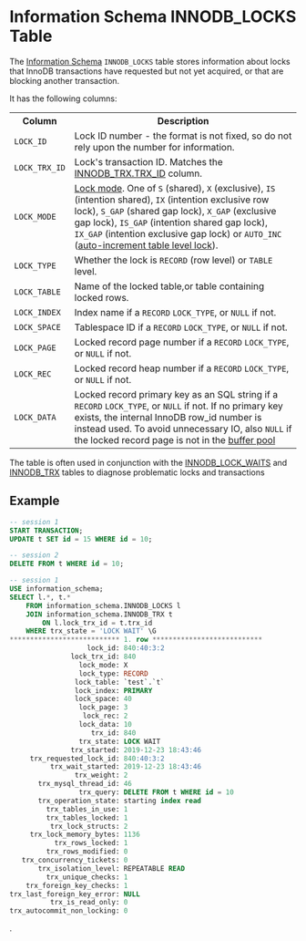 # Information Schema INNODB_LOCKS Table

The [Information Schema](/kb/en/information_schema/) `INNODB_LOCKS` table stores information about locks that InnoDB transactions have requested but not yet acquired, or that are blocking another transaction.

It has the following columns:

<table><tbody><tr><th>Column</th><th>Description</th></tr>
<tr><td><code>LOCK_ID</code></td><td>Lock ID number - the format is not fixed, so do not rely upon the number for information.</td></tr>
<tr><td><code>LOCK_TRX_ID</code></td><td>Lock's transaction ID. Matches the <a href="/kb/en/information-schema-innodb_trx-table/">INNODB_TRX.TRX_ID</a> column.</td></tr>
<tr><td><code>LOCK_MODE</code></td><td><a href="/kb/en/xtradbinnodb-lock-modes/">Lock mode</a>. One of <code>S</code> (shared), <code>X</code> (exclusive), <code>IS</code> (intention shared), <code>IX</code> (intention exclusive row lock), <code>S_GAP</code> (shared gap lock), <code>X_GAP</code> (exclusive gap lock), <code>IS_GAP</code> (intention shared gap lock), <code>IX_GAP</code> (intention exclusive gap lock) or <code>AUTO_INC</code> (<a href="/kb/en/auto_increment-handling-in-xtradbinnodb/">auto-increment table level lock</a>).</td></tr>
<tr><td><code>LOCK_TYPE</code></td><td>Whether the lock is <code>RECORD</code> (row level) or <code>TABLE</code> level.</td></tr>
<tr><td><code>LOCK_TABLE</code></td><td>Name of the locked table,or table containing locked rows.</td></tr>
<tr><td><code>LOCK_INDEX</code></td><td>Index name if a <code>RECORD</code> <code>LOCK_TYPE</code>, or <code>NULL</code> if not.</td></tr>
<tr><td><code>LOCK_SPACE</code></td><td>Tablespace ID if a <code>RECORD</code> <code>LOCK_TYPE</code>, or <code>NULL</code> if not.</td></tr>
<tr><td><code>LOCK_PAGE</code></td><td>Locked record page number if a <code>RECORD</code> <code>LOCK_TYPE</code>, or <code>NULL</code> if not.</td></tr>
<tr><td><code>LOCK_REC</code></td><td>Locked record heap number if a <code>RECORD</code> <code>LOCK_TYPE</code>, or <code>NULL</code> if not.</td></tr>
<tr><td><code>LOCK_DATA</code></td><td>Locked record primary key as an SQL string if a <code>RECORD</code> <code>LOCK_TYPE</code>, or <code>NULL</code> if not. If no primary key exists, the internal InnoDB row_id number is instead used. To avoid unnecessary IO, also <code>NULL</code> if the locked record page is not in the <a href="/kb/en/xtradbinnodb-buffer-pool/">buffer pool</a></td></tr>
</tbody></table>

The table is often used in conjunction with the [INNODB_LOCK_WAITS](/sql-statements-structure/sql-statements/administrative-sql-statements/system-tables/information-schema/information-schema-tables/information-schema-innodb-tables/information-schema-innodb_lock_waits-table/) and [INNODB_TRX](/sql-statements-structure/sql-statements/administrative-sql-statements/system-tables/information-schema/information-schema-tables/information-schema-innodb-tables/information-schema-innodb_trx-table/) tables to diagnose problematic locks and transactions

## Example

```sql
-- session 1
START TRANSACTION;
UPDATE t SET id = 15 WHERE id = 10;

-- session 2
DELETE FROM t WHERE id = 10;

-- session 1
USE information_schema;
SELECT l.*, t.*
    FROM information_schema.INNODB_LOCKS l
    JOIN information_schema.INNODB_TRX t
        ON l.lock_trx_id = t.trx_id
    WHERE trx_state = 'LOCK WAIT' \G
*************************** 1. row ***************************
                   lock_id: 840:40:3:2
               lock_trx_id: 840
                 lock_mode: X
                 lock_type: RECORD
                lock_table: `test`.`t`
                lock_index: PRIMARY
                lock_space: 40
                 lock_page: 3
                  lock_rec: 2
                 lock_data: 10
                    trx_id: 840
                 trx_state: LOCK WAIT
               trx_started: 2019-12-23 18:43:46
     trx_requested_lock_id: 840:40:3:2
          trx_wait_started: 2019-12-23 18:43:46
                trx_weight: 2
       trx_mysql_thread_id: 46
                 trx_query: DELETE FROM t WHERE id = 10
       trx_operation_state: starting index read
         trx_tables_in_use: 1
         trx_tables_locked: 1
          trx_lock_structs: 2
     trx_lock_memory_bytes: 1136
           trx_rows_locked: 1
         trx_rows_modified: 0
   trx_concurrency_tickets: 0
       trx_isolation_level: REPEATABLE READ
         trx_unique_checks: 1
    trx_foreign_key_checks: 1
trx_last_foreign_key_error: NULL
          trx_is_read_only: 0
trx_autocommit_non_locking: 0
```

.